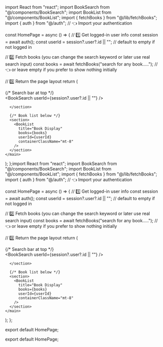 import React from "react";
import BookSearch from "@/components/BookSearch";
import BookList from "@/components/BookList";
import { fetchBooks } from "@/lib/fetchBooks";
import { auth } from "@/auth"; // 👈 Import your authentication

const HomePage = async () => {
  // 1️⃣ Get logged-in user info
  const session = await auth();
  const userId = session?.user?.id || ""; // default to empty if not logged in

  // 2️⃣ Fetch books (you can change the search keyword or later use real search input)
  const books = await fetchBooks("search for any book....."); // 👈 or leave empty if you prefer to show nothing initially

  // 3️⃣ Return the page layout
  return (
    <main className="p-6 space-y-10">
      {/* Search bar at top */}
      <section className="max-w-4xl mx-auto">
        <BookSearch userId={session?.user?.id || ""} />

      </section>

      {/* Book list below */}
      <section>
        <BookList
          title="Book Display"
          books={books}
          userId={userId}
          containerClassName="mt-8"
        />
      </section>
    </main>
  );
};import React from "react";
import BookSearch from "@/components/BookSearch";
import BookList from "@/components/BookList";
import { fetchBooks } from "@/lib/fetchBooks";
import { auth } from "@/auth"; // 👈 Import your authentication

const HomePage = async () => {
  // 1️⃣ Get logged-in user info
  const session = await auth();
  const userId = session?.user?.id || ""; // default to empty if not logged in

  // 2️⃣ Fetch books (you can change the search keyword or later use real search input)
  const books = await fetchBooks("search for any book....."); // 👈 or leave empty if you prefer to show nothing initially

  // 3️⃣ Return the page layout
  return (
    <main className="p-6 space-y-10">
      {/* Search bar at top */}
      <section className="max-w-4xl mx-auto">
        <BookSearch userId={session?.user?.id || ""} />

      </section>

      {/* Book list below */}
      <section>
        <BookList
          title="Book Display"
          books={books}
          userId={userId}
          containerClassName="mt-8"
        />
      </section>
    </main>
  );
};

export default HomePage;


export default HomePage;
